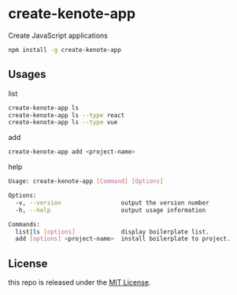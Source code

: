 # create-kenote-app

Create JavaScript applications

```bash
npm install -g create-kenote-app
```

## Usages

list

```bash
create-kenote-app ls
create-kenote-app ls --type react
create-kenote-app ls --type vue
```

add

```bash
create-kenote-app add <project-name>
```

help

```bash
Usage: create-kenote-app [Command] [Options]

Options:
  -v, --version                 output the version number
  -h, --help                    output usage information

Commands:
  list|ls [options]             display boilerplate list.
  add [options] <project-name>  install boilerplate to project.
```

## License

this repo is released under the [MIT License](https://github.com/kenote/create-kenote-app/blob/master/LICENSE).
